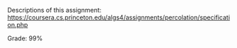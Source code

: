 Descriptions of this assignment:
https://coursera.cs.princeton.edu/algs4/assignments/percolation/specification.php

Grade: 99%
